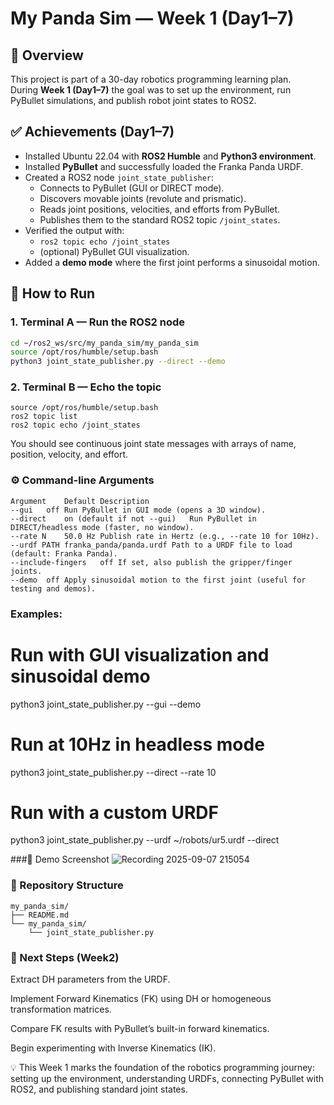 # My Panda Sim — Week 1 (Day1–7)

## 📌 Overview
This project is part of a 30-day robotics programming learning plan.  
During **Week 1 (Day1–7)** the goal was to set up the environment, run PyBullet simulations, and publish robot joint states to ROS2.

## ✅ Achievements (Day1–7)
- Installed Ubuntu 22.04 with **ROS2 Humble** and **Python3 environment**.
- Installed **PyBullet** and successfully loaded the Franka Panda URDF.
- Created a ROS2 node `joint_state_publisher`:
  - Connects to PyBullet (GUI or DIRECT mode).
  - Discovers movable joints (revolute and prismatic).
  - Reads joint positions, velocities, and efforts from PyBullet.
  - Publishes them to the standard ROS2 topic `/joint_states`.
- Verified the output with:
  - `ros2 topic echo /joint_states`
  - (optional) PyBullet GUI visualization.
- Added a **demo mode** where the first joint performs a sinusoidal motion.

## 🚀 How to Run

### 1. Terminal A — Run the ROS2 node
```bash
cd ~/ros2_ws/src/my_panda_sim/my_panda_sim
source /opt/ros/humble/setup.bash
python3 joint_state_publisher.py --direct --demo
```
### 2. Terminal B — Echo the topic
```
source /opt/ros/humble/setup.bash
ros2 topic list
ros2 topic echo /joint_states
```
You should see continuous joint state messages with arrays of name, position, velocity, and effort.

### ⚙️ Command-line Arguments
```
Argument	Default	Description
--gui	off	Run PyBullet in GUI mode (opens a 3D window).
--direct	on (default if not --gui)	Run PyBullet in DIRECT/headless mode (faster, no window).
--rate N	50.0 Hz	Publish rate in Hertz (e.g., --rate 10 for 10Hz).
--urdf PATH	franka_panda/panda.urdf	Path to a URDF file to load (default: Franka Panda).
--include-fingers	off	If set, also publish the gripper/finger joints.
--demo	off	Apply sinusoidal motion to the first joint (useful for testing and demos).
```

### Examples:

# Run with GUI visualization and sinusoidal demo
python3 joint_state_publisher.py --gui --demo

# Run at 10Hz in headless mode
python3 joint_state_publisher.py --direct --rate 10

# Run with a custom URDF
python3 joint_state_publisher.py --urdf ~/robots/ur5.urdf --direct

###🎥 Demo Screenshot
![Recording 2025-09-07 215054](https://github.com/user-attachments/assets/929a7fd0-be34-4198-a5bd-d5590304cfca)

### 📂 Repository Structure
```
my_panda_sim/
├── README.md
└── my_panda_sim/
    └── joint_state_publisher.py
```
### 🔮 Next Steps (Week2)

Extract DH parameters from the URDF.

Implement Forward Kinematics (FK) using DH or homogeneous transformation matrices.

Compare FK results with PyBullet’s built-in forward kinematics.

Begin experimenting with Inverse Kinematics (IK).

💡 This Week 1 marks the foundation of the robotics programming journey:
setting up the environment, understanding URDFs, connecting PyBullet with ROS2, and publishing standard joint states.



